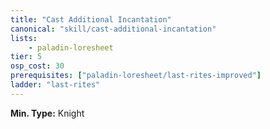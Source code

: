 ```yaml
---
title: "Cast Additional Incantation"
canonical: "skill/cast-additional-incantation"
lists:
    - paladin-loresheet
tier: 5
osp_cost: 30
prerequisites: ["paladin-loresheet/last-rites-improved"]
ladder: "last-rites"
---
```

**Min. Type:** Knight